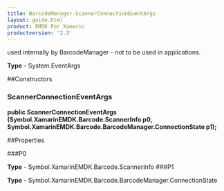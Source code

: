 ```yaml
---
title: BarcodeManager.ScannerConnectionEventArgs
layout: guide.html 
product: EMDK For Xamarin 
productversion: '2.3' 
---
```

used internally by BarcodeManager - not to be used in applications.

**Type** - System.EventArgs

##Constructors
### ScannerConnectionEventArgs 
**public ScannerConnectionEventArgs (Symbol.XamarinEMDK.Barcode.ScannerInfo p0, Symbol.XamarinEMDK.Barcode.BarcodeManager.ConnectionState p1);**

##Properties

###P0

        

**Type** - Symbol.XamarinEMDK.Barcode.ScannerInfo
###P1

        

**Type** - Symbol.XamarinEMDK.Barcode.BarcodeManager.ConnectionState


